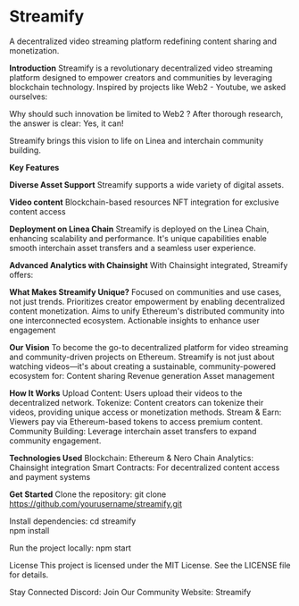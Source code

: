 
# Streamify

A decentralized video streaming platform redefining content sharing and monetization.

**Introduction**
Streamify is a revolutionary decentralized video streaming platform designed to empower creators and communities by leveraging blockchain technology.
Inspired by projects like Web2 - Youtube, we asked ourselves:

Why should such innovation be limited to Web2 ?
After thorough research, the answer is clear: Yes, it can!

Streamify brings this vision to life on Linea and interchain community building.

**Key Features**

**Diverse Asset Support**
Streamify supports a wide variety of digital assets.

**Video content**
Blockchain-based resources
NFT integration for exclusive content access

**Deployment on Linea Chain**
Streamify is deployed on the Linea Chain, enhancing scalability and performance. It's unique capabilities enable smooth interchain asset transfers and a seamless user experience.

**Advanced Analytics with Chainsight**
With Chainsight integrated, Streamify offers:

**What Makes Streamify Unique?**
Focused on communities and use cases, not just trends.
Prioritizes creator empowerment by enabling decentralized content monetization.
Aims to unify Ethereum's distributed community into one interconnected ecosystem.
Actionable insights to enhance user engagement

**Our Vision**
To become the go-to decentralized platform for video streaming and community-driven projects on Ethereum. Streamify is not just about watching videos—it's about creating a sustainable, community-powered ecosystem for:
Content sharing
Revenue generation
Asset management

**How It Works**
Upload Content: Users upload their videos to the decentralized network.
Tokenize: Content creators can tokenize their videos, providing unique access or monetization methods.
Stream & Earn: Viewers pay via Ethereum-based tokens to access premium content.
Community Building: Leverage interchain asset transfers to expand community engagement.

**Technologies Used**
Blockchain: Ethereum & Nero Chain
Analytics: Chainsight integration
Smart Contracts: For decentralized content access and payment systems

**Get Started**
Clone the repository:
git clone https://github.com/yourusername/streamify.git  

Install dependencies:
cd streamify  
npm install  

Run the project locally:
npm start  

License
This project is licensed under the MIT License. See the LICENSE file for details.

Stay Connected
Discord: Join Our Community
Website: Streamify

